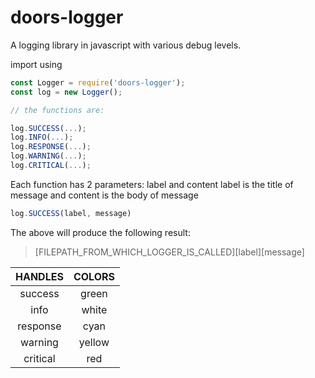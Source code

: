 # doors-logger

A logging library in javascript with various debug levels.

import using

```js
const Logger = require('doors-logger');
const log = new Logger();

// the functions are:

log.SUCCESS(...);
log.INFO(...);
log.RESPONSE(...);
log.WARNING(...);
log.CRITICAL(...);

```


Each function has 2 parameters: label and content
label is the title of message and content is the body of message

```js
log.SUCCESS(label, message)
```

The above will produce the following result:

>[FILEPATH_FROM_WHICH_LOGGER_IS_CALLED][label][message]

| HANDLES  | COLORS  | 
| :------: |:-------:| 
| success  | green   |
| info     | white   |
| response | cyan    |
| warning  | yellow  |
| critical | red     |
